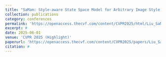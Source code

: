 ```yaml
---
title: "SaMam: Style-aware State Space Model for Arbitrary Image Style Transfer"
collection: publications
category: conferences
permalink: 'https://openaccess.thecvf.com/content/CVPR2025/html/Liu_SaMam_Style-aware_State_Space_Model_for_Arbitrary_Image_Style_Transfer_CVPR_2025_paper.html'
excerpt: #
date: 2025-06-01
venue: 'CVPR 2025 (Highlight)'
paperurl: 'https://openaccess.thecvf.com/content/CVPR2025/papers/Liu_SaMam_Style-aware_State_Space_Model_for_Arbitrary_Image_Style_Transfer_CVPR_2025_paper.pdf'
citation: #
---
```


